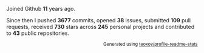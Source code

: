 Joined Github **11** years ago.

Since then I pushed **3677** commits, opened **38** issues, submitted **109** pull requests, received **730** stars across **245** personal projects and contributed to **43** public repositories.

<p align="right"><sub>Generated using <a href="https://github.com/marketplace/actions/profile-readme-stats">teoxoy/profile-readme-stats</a></sub></p>
